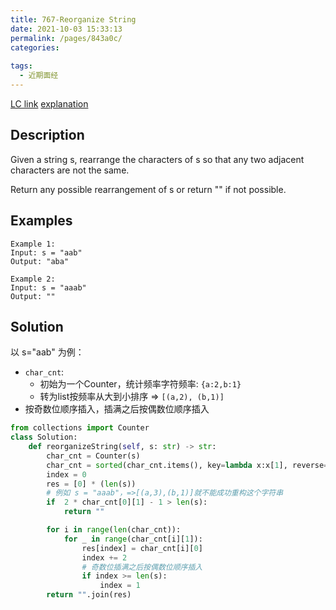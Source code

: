 ```yaml
---
title: 767-Reorganize String
date: 2021-10-03 15:33:13
permalink: /pages/843a0c/
categories:
  
tags:
  - 近期面经
---
```

[LC link](https://leetcode.com/problems/reorganize-string/)
[explanation](https://leetcode-cn.com/problems/reorganize-string/solution/767-zhong-gou-zi-fu-chuan-po-shi-wu-hua-de-fang-fa/)
## Description
Given a string s, rearrange the characters of s so that any two adjacent characters are not the same.

Return any possible rearrangement of s or return "" if not possible.

 
## Examples
```
Example 1:
Input: s = "aab"
Output: "aba"

Example 2:
Input: s = "aaab"
Output: ""
```

## Solution
以 s="aab" 为例：
- `char_cnt`: 
  - 初始为一个Counter，统计频率字符频率: `{a:2,b:1}`
  - 转为list按频率从大到小排序 => `[(a,2), (b,1)]`
- 按奇数位顺序插入，插满之后按偶数位顺序插入

```python
from collections import Counter
class Solution:
    def reorganizeString(self, s: str) -> str:
        char_cnt = Counter(s)
        char_cnt = sorted(char_cnt.items(), key=lambda x:x[1], reverse=True )
        index = 0
        res = [0] * (len(s))
        # 例如 s = "aaab"，=>[(a,3),(b,1)]就不能成功重构这个字符串
        if  2 * char_cnt[0][1] - 1 > len(s): 
            return ""

        for i in range(len(char_cnt)):
            for _ in range(char_cnt[i][1]):
                res[index] = char_cnt[i][0]
                index += 2
                # 奇数位插满之后按偶数位顺序插入
                if index >= len(s):
                    index = 1
        return "".join(res)
```